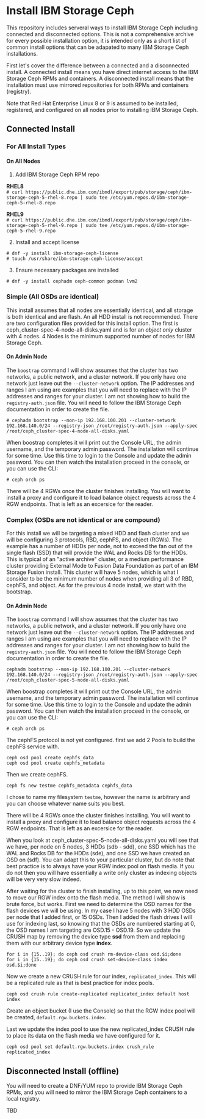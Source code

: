 # Install IBM Storage Ceph
This repository includes serveral ways to install IBM Storage Ceph including connected and disconnected options. This is not a comprehensive archive for every possible installation option, it is intended only as a short list of common install options that can be adapated to many IBM Storage Ceph installations.

First let's cover the difference between a connected and a disconnected install. A connected install means you have direct internet access to the IBM Storage Ceph RPMs and containers. A disconnected install means that the installation must use mirrored repositories for both RPMs and containers (registry).

Note that Red Hat Enterprise Linux 8 or 9 is assumed to be installed, registered, and configured on all nodes prior to installing IBM Storage Ceph.

## Connected Install

### For All Install Types

#### On All Nodes
1. Add IBM Storage Ceph RPM repo

**RHEL8**  
`# curl https://public.dhe.ibm.com/ibmdl/export/pub/storage/ceph/ibm-storage-ceph-5-rhel-8.repo | sudo tee /etc/yum.repos.d/ibm-storage-ceph-5-rhel-8.repo`

**RHEL9**  
`# curl https://public.dhe.ibm.com/ibmdl/export/pub/storage/ceph/ibm-storage-ceph-5-rhel-9.repo | sudo tee /etc/yum.repos.d/ibm-storage-ceph-5-rhel-9.repo`

2. Install and accept license

`# dnf -y install ibm-storage-ceph-license`  
`# touch /usr/share/ibm-storage-ceph-license/accept`

3. Ensure necessary packages are installed

`# dnf -y install cephadm ceph-common podman lvm2`

### Simple (All OSDs are identical)
This install assumes that all nodes are essentially identical, and all storage is both identical and are flash. An all HDD install is not recommended. There are two configuration files provided for this install option. The first is ceph_cluster-spec-4-node-all-disks.yaml and is for an *object only* cluster with 4 nodes. 4 Nodes is the minimum supported number of nodes for IBM Storage Ceph.

#### On Admin Node
The `boostrap` command I will show assumes that the cluster has two networks, a public network, and a cluster network. If you only have one network just leave out the `--cluster-network` option. The IP addresses and ranges I am using are examples that you will need to replace with the IP addresses and ranges for your cluster. I am not showing how to build the `registry-auth.json` file. You will need to follow the IBM Storage Ceph documentation in order to create the file.

`# cephadm bootstrap --mon-ip 192.168.100.201 --cluster-network 192.168.140.0/24 --registry-json /root/registry-auth.json --apply-spec /root/ceph_cluster-spec-4-node-all-disks.yaml`

When boostrap completes it will print out the Console URL, the admin username, and the temporary admin password. The installation will continue for some time. Use this time to login to the Console and update the admin password. You can then watch the installation proceed in the console, or you can use the CLI:

`# ceph orch ps`

There will be 4 RGWs once the cluster finishes installing. You will want to install a proxy and configure it to load balance object requests across the 4 RGW endpoints. That is left as an excersice for the reader.

### Complex (OSDs are not identical or are compound)
For this install we will be targeting a mixed HDD and flash cluster and we will be configuring 3 protocols, RBD, cephFS, and object (RGWs). The example has a number of HDDs per node, not to exceed the fan out of the single flash (SSD) that will provide the WAL and Rocks DB for the HDDs. This is typical of an "active archive" cluster, or a medium performance cluster providing External Mode to Fusion Data Foundation as part of an IBM Storage Fusion install. This cluster will have 5 nodes, which is what I consider to be the minimum number of nodes when providing all 3 of RBD, cephFS, and object. As for the previous 4 node install, we start with the bootstrap.

#### On Admin Node
The `boostrap` command I will show assumes that the cluster has two networks, a public network, and a cluster network. If you only have one network just leave out the `--cluster-network` option. The IP addresses and ranges I am using are examples that you will need to replace with the IP addresses and ranges for your cluster. I am not showing how to build the `registry-auth.json` file. You will need to follow the IBM Storage Ceph documentation in order to create the file.

`cephadm bootstrap --mon-ip 192.168.100.201 --cluster-network 192.168.140.0/24 --registry-json /root/registry-auth.json --apply-spec /root/ceph_cluster-spec-5-node-all-disks.yaml`

When boostrap completes it will print out the Console URL, the admin username, and the temporary admin password. The installation will continue for some time. Use this time to login to the Console and update the admin password. You can then watch the installation proceed in the console, or you can use the CLI:

`# ceph orch ps`

The cephFS protocol is not yet configured. first we add 2 Pools to build the cephFS service with.

`ceph osd pool create cephfs_data`  
`ceph osd pool create cephfs_metadata`  

Then we create cephFS.

`ceph fs new testme cephfs_metadata cephfs_data`

I chose to name my filesystem `testme`, however the name is arbitrary and you can choose whatever name suits you best.

There will be 4 RGWs once the cluster finishes installing. You will want to install a proxy and configure it to load balance object requests across the 4 RGW endpoints. That is left as an excersice for the reader.

When you look at ceph_cluster-spec-5-node-all-disks.yaml you will see that we have, per node on 5 nodes, 3 HDDs (sdb - sdd), one SSD which has the WAL and Rocks DB for the HDDs (sde), and one SSD we have created an OSD on (sdf). You can adapt this to your particular cluster, but do note that best practice is to always have your RGW index pool on flash media. If you do not then you will have essentially a write only cluster as indexing objects will be very very slow indeed.

After waiting for the cluster to finish installing, up to this point, we now need to move our RGW index onto the flash media. The method I will show is brute force, but works. First we need to determine the OSD names for the flash devices we will be using. In my case I have 5 nodes with 3 HDD OSDs per node that I added first, or 15 OSDs. Then I added the flash drives I will use for indexing last, so knowing that the OSDs are numbered starting at 0, the OSD names I am targeting are OSD.15 - OSD.19. So we update the CRUSH map by removing the device type **ssd** from them and replacing them with our arbitrary device type **index**.

`for i in {15..19}; do ceph osd crush rm-device-class osd.$i;done`  
`for i in {15..19}; do ceph osd crush set-device-class index osd.$i;done`

Now we create a new CRUSH rule for our index, `replicated_index`. This will be a replicated rule as that is best practice for index pools.

`ceph osd crush rule create-replicated replicated_index default host index`

Create an object bucket (I use the Console) so that the RGW index pool will be created, `default.rgw.buckets.index`.

Last we update the index pool to use the new replicated_index CRUSH rule to place its data on the flash media we have configured for it.

`ceph osd pool set default.rgw.buckets.index crush_rule replicated_index`

## Disconnected Install (offline)
You will need to create a DNF/YUM repo to provide IBM Storage Ceph RPMs, and you will need to mirror the IBM Storage Ceph containers to a local registry.

TBD